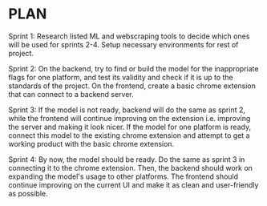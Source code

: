 # PLAN


Sprint 1: Research listed ML and webscraping tools to decide which ones will be used for sprints 2-4. Setup necessary environments for rest of project.

Sprint 2: On the backend, try to find or build the model for the inappropriate flags for one platform, and test its validity and check if it is up to the standards of the project. On the frontend, create a basic chrome extension that can connect to a backend server.

Sprint 3: If the model is not ready, backend will do the same as sprint 2, while the frontend will continue improving on the extension i.e. improving the server and making it look nicer. If the model for one platform is ready, connect this model to the existing chrome extension and attempt to get a working product with the basic chrome extension.

Sprint 4: By now, the model should be ready. Do the same as sprint 3 in connecting it to the chrome extension. Then, the backend should work on expanding the model's usage to other platforms. The frontend should continue improving on the current UI and make it as clean and user-friendly as possible.

